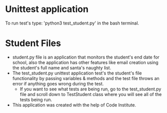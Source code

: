 # Unittest application
To run test's type: 'python3 test_student.py' in the bash terminal. 

# Student Files
* student.py file is an application that monitors the student's end date for school, also the application has other features like email creation using the student's full name and santa's naughty list.
* The test_student.py unittest application test's the student's file functionality by passing variables & methods and the test file throws an error if anything goes wrong during the test. 
   + If you want to see what tests are being run, go to the test_student.py file and scroll down to TestStudent class where you will see all of the tests being run.
* This application was created with the help of Code Institute.   